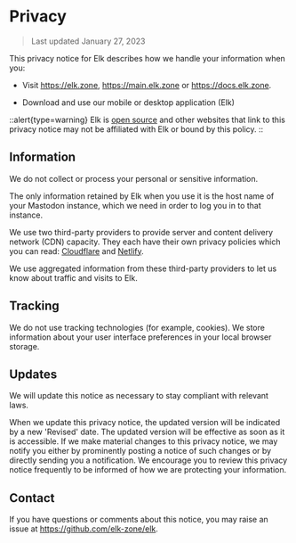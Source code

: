 # Privacy

> Last updated January 27, 2023

This privacy notice for Elk describes how we handle your information when you:

- Visit https://elk.zone, https://main.elk.zone or https://docs.elk.zone.

- Download and use our mobile or desktop application (Elk)

::alert{type=warning}
Elk is [open source](https://github.com/elk-zone/elk) and other websites that link to this privacy notice may not be affiliated with Elk or bound by this policy.
::

## Information

We do not collect or process your personal or sensitive information.

The only information retained by Elk when you use it is the host name of your Mastodon instance, which we need in order to log you in to that instance.

We use two third-party providers to provide server and content delivery network (CDN) capacity. They each have their own privacy policies which you can read: [Cloudflare](https://www.cloudflare.com/privacypolicy/) and [Netlify](https://www.netlify.com/privacy/).

We use aggregated information from these third-party providers to let us know about traffic and visits to Elk.

## Tracking

We do not use tracking technologies (for example, cookies). We store information about your user interface preferences in your local browser storage.

## Updates

We will update this notice as necessary to stay compliant with relevant laws.

When we update this privacy notice, the updated version will be indicated by a new 'Revised' date. The updated version will be effective as soon as it is accessible. If we make material changes to this privacy notice, we may notify you either by prominently posting a notice of such changes or by directly sending you a notification. We encourage you to review this privacy notice frequently to be informed of how we are protecting your information.

## Contact

If you have questions or comments about this notice, you may raise an issue at https://github.com/elk-zone/elk.
